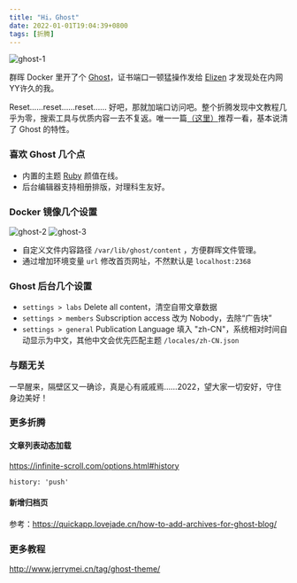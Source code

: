 ```yaml
---
title: "Hi，Ghost"
date: 2022-01-01T19:04:39+0800
tags: [折腾]
---
```


![ghost-1](https://pic.edui.fun/images/2022/01/ghost-1.png)

群晖 Docker 里开了个 [Ghost](https://github.com/TryGhost/Ghost)，证书端口一顿猛操作发给 [Elizen](https://elizen.me/) 才发现处在内网YY许久的我。

<!--more-->

Reset……reset……reset…… 好吧，那就加端口访问吧。整个折腾发现中文教程几乎为零，搜索工具与优质内容一去不复返。唯一一篇[（这里）](https://quickapp.lovejade.cn/ghost-open-source-blog-platform/)推荐一看，基本说清了 Ghost 的特性。

### 喜欢 Ghost 几个点

- 内置的主题 [Ruby](https://ruby.ghost.io/) 颜值在线。
- 后台编辑器支持相册排版，对理科生友好。

### Docker 镜像几个设置

![ghost-2](https://pic.edui.fun/images/2022/01/ghost-2.png) ![ghost-3](https://pic.edui.fun/images/2022/01/ghost-3.png)

- 自定义文件内容路径 `/var/lib/ghost/content` ，方便群晖文件管理。
- 通过增加环境变量 `url` 修改首页网址，不然默认是 `localhost:2368`

### Ghost 后台几个设置

- `settings > labs` Delete all content，清空自带文章数据
- `settings > members` Subscription access 改为 Nobody，去除“广告块”
- `settings > general` Publication Language 填入 "zh-CN"，系统相对时间自动显示为中文，其他中文会优先匹配主题 `/locales/zh-CN.json`

### 与题无关

一早醒来，隔壁区又一确诊，真是心有戚戚焉……2022，望大家一切安好，守住身边美好！

### 更多折腾

#### 文章列表动态加载

https://infinite-scroll.com/options.html#history

`history: 'push'`

#### 新增归档页

参考：https://quickapp.lovejade.cn/how-to-add-archives-for-ghost-blog/

### 更多教程

http://www.jerrymei.cn/tag/ghost-theme/